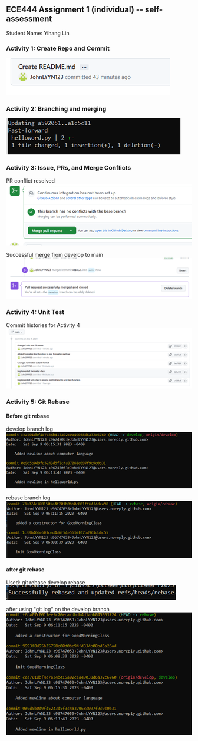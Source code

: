 ## ECE444 Assignment 1 (individual) -- self-assessment
Student Name: Yihang Lin

### Activity 1: Create Repo and Commit
![img_1.png](img_1.png)

### Activity 2: Branching and merging
![img.png](img.png)

### Activity 3: Issue, PRs, and Merge Conflicts
PR conflict resolved
![img_2.png](img_2.png)

Successful merge from develop to main
![img_3.png](img_3.png)

### Activity 4: Unit Test
Commit histories for Activity 4
![img_4.png](img_4.png)

### Activity 5: Git Rebase
#### Before git rebase
develop branch log
![img_5.png](img_5.png)

rebase branch log
![img_6.png](img_6.png)

#### after git rebase

Used: git rebase develop rebase
![img_7.png](img_7.png)

after using "git log" on the develop branch
![img_8.png](img_8.png)



